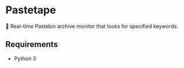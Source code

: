 # Pastetape
📼 Real-time Pastebin archive monitor that looks for specified keywords.

## Requirements

* Python 3